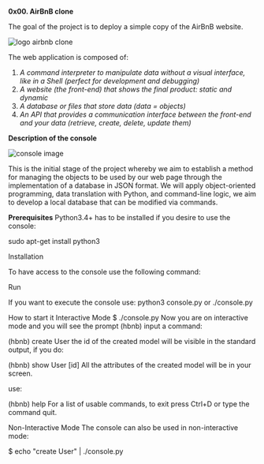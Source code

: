 **0x00. AirBnB clone**

The goal of the project is to deploy a simple copy of the AirBnB website.

![logo airbnb clone](https://user-images.githubusercontent.com/111267046/217175544-dd115555-0e7f-43ed-b6e4-46b1bb80964e.png)


The web application is composed of:
 1. _A command interpreter to manipulate data without a visual interface, like in a Shell (perfect for development and debugging)_
 2. _A website (the front-end) that shows the final product: static and dynamic_
 3. _A database or files that store data (data = objects)_
 4. _An API that provides a communication interface between the front-end and your data (retrieve, create, delete, update them)_

**Description of the console**

 ![console image](https://user-images.githubusercontent.com/111267046/217175653-a1baa628-1aa2-40bb-a032-ff815e0f300d.png)

  
  This is the initial stage of the project whereby we aim to establish a method for managing the objects to be used by our web page through the implementation of a database in JSON format. We will apply object-oriented programming, data translation with Python, and command-line logic, we aim to develop a local database that can be modified via commands.
 
 **Prerequisites**
  Python3.4+ has to be installed if you desire to use the console:
  
  sudo apt-get install python3
  
  Installation
  
  To have access to the console use the following command:
  
  Run
  
 If you want to execute the console use: 
 python3 console.py or ./console.py
 
 How to start it
Interactive Mode
$ ./console.py
Now you are on interactive mode and you will see the prompt (hbnb) input a command:

(hbnb) create User
the id of the created model will be visible in the standard output, if you do:

(hbnb) show User [id]
All the attributes of the created model will be in your screen.

use:

(hbnb) help
For a list of usable commands, to exit press Ctrl+D or type the command quit.

Non-Interactive Mode
The console can also be used in non-interactive mode:

$ echo "create User" | ./console.py
